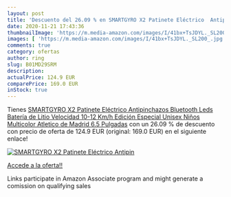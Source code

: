 ```yaml
---
layout: post
title: 'Descuento del 26.09 % en SMARTGYRO X2 Patinete Eléctrico  Antipin'
date: 2020-11-21 17:43:36
thumbnailImage: 'https://m.media-amazon.com/images/I/41bx+TsJDYL._SL200_.jpg'
images: [ 'https://m.media-amazon.com/images/I/41bx+TsJDYL._SL200_.jpg' ]
comments: true
category: ofertas
author: ring
slug: B01MD29SRM
description:
actualPrice: 124.9 EUR
comparePrice: 169.0 EUR
inStock: true
---
```


Tienes [SMARTGYRO X2 Patinete Eléctrico  Antipinchazos  Bluetooth  Leds  Batería de Litio  Velocidad 10-12 Km/h  Edición Especial  Unisex Niños  Multicolor  Atletico de Madrid  6.5 Pulgadas](https://www.amazon.es/dp/B01MD29SRM/?tag=tolees-21) con un 26.09 % de descuento con precio de oferta de 124.9 EUR (original: 169.0 EUR) en el siguiente enlace!

[![SMARTGYRO X2 Patinete Eléctrico  Antipin](https://m.media-amazon.com/images/I/41bx+TsJDYL._SL200_.jpg)](https://www.amazon.es/dp/B01MD29SRM/?tag=tolees-21)

[Accede a la oferta!!](https://www.amazon.es/dp/B01MD29SRM/?tag=tolees-21)

Links participate in Amazon Associate program and might generate a comission on qualifying sales



